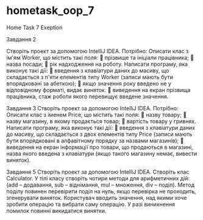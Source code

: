 # hometask_oop_7
Home Task 7 Exeption


Завдання 2 

Створіть проект за допомогою IntelliJ IDEA. Потрібно: Описати клас з ім'ям Worker, що містить такі поля:
  прізвище та ініціали працівника;
  назва посади;
  рік надходження на роботу.
Написати програму, яка виконує такі дії:
  введення з клавіатури даних до масиву, що складається з п'яти елементів типу Worker (записи мають бути впорядковані за абеткою);
  якщо значення року введено не у відповідному форматі, видає виняток.
  виведення на екран прізвища працівника, стаж роботи якого перевищує введене значення.

Завдання 3 
Створіть проект за допомогою IntelliJ IDEA. Потрібно: Описати клас з іменем Price, що містить такі поля:
  назву товару;
  назву магазину, в якому продається товар;
  вартість товару у гривнях.
 Написати програму, яка виконує такі дії:
  введення з клавіатури даних до масиву, що складається з двох елементів типу Price (записи мають бути впорядковані в алфавітному порядку за назвами магазинів);
  виведення на екран інформації про товари, що продаються в магазині, назва якого введена з клавіатури (якщо такого магазину немає, вивести виняток).


Завдання 5
Створіть проект за допомогою IntelliJ IDEA. Створіть клас Calculator. 
У тілі класу створіть чотири методи для арифметичних дій: (add – додавання, sub – віднімання, mul – множення, div – поділ). 
Метод поділу повинен перевірити поділ на нуль, якщо перевірка не проходить, згенерувати виняток. Користувач вводить значення, 
над якими хоче зробити операцію та вибрати саму операцію. 
У разі виникнення помилок повинні викидатися винятки.
